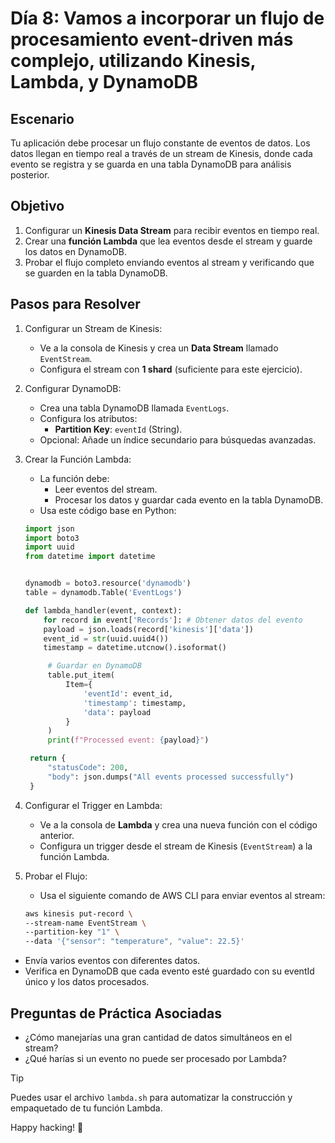 # Día 8: Vamos a incorporar un flujo de procesamiento event-driven más complejo, utilizando Kinesis, Lambda, y DynamoDB

## Escenario

Tu aplicación debe procesar un flujo constante de eventos de datos. Los datos llegan en tiempo real a través de un stream de Kinesis, donde cada evento se registra y se guarda en una tabla DynamoDB para análisis posterior.

## Objetivo

1. Configurar un **Kinesis Data Stream** para recibir eventos en tiempo real.
2. Crear una **función Lambda** que lea eventos desde el stream y guarde los datos en DynamoDB.
3. Probar el flujo completo enviando eventos al stream y verificando que se guarden en la tabla DynamoDB.

## Pasos para Resolver

1. Configurar un Stream de Kinesis:

   - Ve a la consola de Kinesis y crea un **Data Stream** llamado `EventStream`.
   - Configura el stream con **1 shard** (suficiente para este ejercicio).

2. Configurar DynamoDB:

   - Crea una tabla DynamoDB llamada `EventLogs`.
   - Configura los atributos:
     - **Partition Key**: `eventId` (String).
   - Opcional: Añade un índice secundario para búsquedas avanzadas.

3. Crear la Función Lambda:

   - La función debe:
     - Leer eventos del stream.
     - Procesar los datos y guardar cada evento en la tabla DynamoDB.
   - Usa este código base en Python:

   ```python
   import json
   import boto3
   import uuid
   from datetime import datetime


   dynamodb = boto3.resource('dynamodb')
   table = dynamodb.Table('EventLogs')

   def lambda_handler(event, context):
       for record in event['Records']: # Obtener datos del evento
       payload = json.loads(record['kinesis']['data'])
       event_id = str(uuid.uuid4())
       timestamp = datetime.utcnow().isoformat()

        # Guardar en DynamoDB
        table.put_item(
            Item={
                'eventId': event_id,
                'timestamp': timestamp,
                'data': payload
            }
        )
        print(f"Processed event: {payload}")

    return {
        "statusCode": 200,
        "body": json.dumps("All events processed successfully")
    }
   ```

4. Configurar el Trigger en Lambda:

   - Ve a la consola de **Lambda** y crea una nueva función con el código anterior.
   - Configura un trigger desde el stream de Kinesis (`EventStream`) a la función Lambda.

5. Probar el Flujo:

   - Usa el siguiente comando de AWS CLI para enviar eventos al stream:

   ```bash
   aws kinesis put-record \
   --stream-name EventStream \
   --partition-key "1" \
   --data '{"sensor": "temperature", "value": 22.5}'
   ```

- Envía varios eventos con diferentes datos.
- Verifica en DynamoDB que cada evento esté guardado con su eventId único y los datos procesados.

## Preguntas de Práctica Asociadas

- ¿Cómo manejarías una gran cantidad de datos simultáneos en el stream?
- ¿Qué harías si un evento no puede ser procesado por Lambda?

> [!TIP]
> Puedes usar el archivo `lambda.sh` para automatizar la construcción y empaquetado de tu función Lambda.

Happy hacking! 🚀
